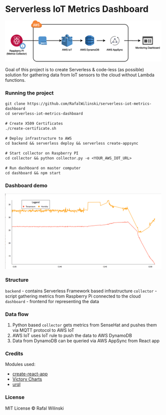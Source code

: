 # Serverless IoT Metrics Dashboard

![Serverless IoT Metrics Dashboard](assets/rpi-iot-serverless.png?raw=true "Serverless IoT Metrics Dashboard")

Goal of this project is to create Serverless & code-less (as possible) solution for gathering data from IoT sensors to the cloud without Lambda functions.

### Running the project
```
git clone https://github.com/RafalWilinski/serverless-iot-metrics-dashboard
cd serverless-iot-metrics-dashboard

# Create X509 Certificates
./create-certificate.sh

# Deploy infrastructure to AWS
cd backend && serverless deploy && serverless create-appsync

# Start collector on Raspberry PI
cd collector && python collector.py -e <YOUR_AWS_IOT_URL>

# Run dashboard on master computer
cd dashboard && npm start
```

### Dashboard demo
![Dashboard](assets/dashboard.png?raw=true "Dashboard")

### Structure
`backend` - contains Serverless Framework based infrastructure
`collector` - script gathering metrics from Raspberry Pi connected to the cloud
`dashboard` - frontend for representing the data

### Data flow
1. Python based `collector` gets metrics from SenseHat and pushes them via MQTT protocol to AWS IoT
2. AWS IoT uses IoT rule to push the data to AWS DynamoDB
3. Data from DynamoDB can be queried via AWS AppSync from React app

### Credits
Modules used:
- [create-react-app](https://github.com/facebook/create-react-app)
- [Victory Charts](https://github.com/FormidableLabs/victory-chart)
- [urql](https://github.com/FormidableLabs/urql)

### License
MIT License © Rafal Wilinski
